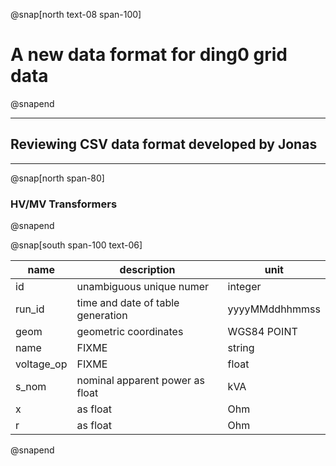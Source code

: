 @snap[north text-08 span-100]
# A new data format for ding0 grid data
@snapend

---

## Reviewing CSV data format developed by Jonas

---
@snap[north span-80]
### HV/MV Transformers
@snapend

@snap[south span-100 text-06]
<table>
<thead>
<tr><th>name      </th><th>description                      </th><th>unit          </th></tr>
</thead>
<tbody>
<tr><td>id        </td><td>unambiguous unique numer         </td><td>integer       </td></tr>
<tr><td>run_id    </td><td>time and date of table generation</td><td>yyyyMMddhhmmss</td></tr>
<tr><td>geom      </td><td>geometric coordinates            </td><td>WGS84 POINT   </td></tr>
<tr><td>name      </td><td>FIXME                            </td><td>string        </td></tr>
<tr><td>voltage_op</td><td>FIXME                            </td><td>float         </td></tr>
<tr><td>s_nom     </td><td>nominal apparent power as float  </td><td>kVA           </td></tr>
<tr><td>x         </td><td>as float                         </td><td>Ohm           </td></tr>
<tr><td>r         </td><td>as float                         </td><td>Ohm           </td></tr>
</tbody>
</table>
@snapend
